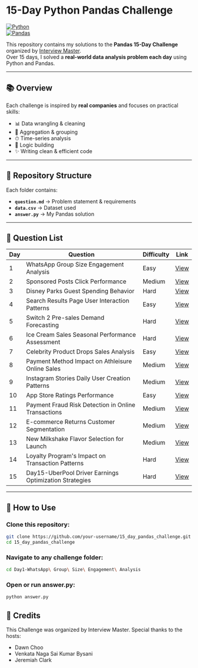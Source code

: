 # 15-Day Python Pandas Challenge

[![Python](https://img.shields.io/badge/Python-3.x-blue.svg)](https://www.python.org/)  
[![Pandas](https://img.shields.io/badge/Pandas-Data_Analysis-green.svg)](https://pandas.pydata.org/)

This repository contains my solutions to the **Pandas 15-Day Challenge** organized by [Interview Master](https://www.interviewmaster.ai/).  
Over 15 days, I solved a **real-world data analysis problem each day** using Python and Pandas.

---

## 📚 Overview

Each challenge is inspired by **real companies** and focuses on practical skills:

- 📊 Data wrangling & cleaning
- 🧮 Aggregation & grouping
- ⏱ Time-series analysis
- 🧠 Logic building
- ✨ Writing clean & efficient code

---

## 📂 Repository Structure

Each folder contains:

- **`question.md`** → Problem statement & requirements
- **`data.csv`** → Dataset used
- **`answer.py`** → My Pandas solution

---

## 📅 Question List

| Day | Question                                               | Difficulty | Link                                                                          |
| --- | ------------------------------------------------------ | ---------- | ----------------------------------------------------------------------------- |
| 1   | WhatsApp Group Size Engagement Analysis                | Easy       | [View](Day1-WhatsApp%20Group%20Size%20Engagement%20Analysis)                  |
| 2   | Sponsored Posts Click Performance                      | Medium     | [View](Day2-Sponsored%20Posts%20Click%20Performance.md)                       |
| 3   | Disney Parks Guest Spending Behavior                   | Hard       | [View](Day3-Disney%20Parks%20Guest%20Spending%20Behavior)                     |
| 4   | Search Results Page User Interaction Patterns          | Easy       | [View](Day4-Search%20Results%20Page%20User%20Interaction%20Patterns)          |
| 5   | Switch 2 Pre-sales Demand Forecasting                  | Hard       | [View](Day5-Switch%202%20Pre-sales%20Demand%20Forecasting)                    |
| 6   | Ice Cream Sales Seasonal Performance Assessment        | Hard       | [View](Day6-Ice%20Cream%20Sales%20Seasonal%20Performance%20Assessment)        |
| 7   | Celebrity Product Drops Sales Analysis                 | Easy       | [View](Day7-Celebrity%20Product%20Drops%20Sales%20Performance%20Analysis)     |
| 8   | Payment Method Impact on Athleisure Online Sales       | Medium     | [View](Day8-Payment%20Method%20Impact%20on%20Athleisure%20Online%20Sales)     |
| 9   | Instagram Stories Daily User Creation Patterns         | Medium     | [View](Day9-Instagram%20Stories%20Daily%20User%20Creation%20Patterns)         |
| 10  | App Store Ratings Performance                          | Easy       | [View](Day10-App%20Store%20Ratings%20Performance%20by%20App%20Category)       |
| 11  | Payment Fraud Risk Detection in Online Transactions    | Medium     | [View](Day11-Payment%20Fraud%20Risk%20Detection%20in%20Online%20Transactions) |
| 12  | E-commerce Returns Customer Segmentation               | Medium     | [View](Day12-E-commerce%20Returns%20Customer%20Segmentation%20Model)          |
| 13  | New Milkshake Flavor Selection for Launch              | Medium     | [View](Day13-New%20Milkshake%20Flavor%20Selection%20for%20Launch)             |
| 14  | Loyalty Program's Impact on Transaction Patterns       | Hard       | [View](Day14-Loyalty%20Program's%20Impact%20on%20Transaction%20Patterns)      |
| 15  | Day15-UberPool Driver Earnings Optimization Strategies | Hard       | [View](Day15-UberPool%20Driver%20Earnings%20Optimization%20Strategies)        |

---

## 🚀 How to Use

### Clone this repository:

```bash
git clone https://github.com/your-username/15_day_pandas_challenge.git
cd 15_day_pandas_challenge
```

### Navigate to any challenge folder:

```bash
cd Day1-WhatsApp\ Group\ Size\ Engagement\ Analysis
```

### Open or run answer.py:

```bash
python answer.py
```

## 📜 Credits

This Challenge was organized by Interview Master. Special thanks to the hosts:

- Dawn Choo
- Venkata Naga Sai Kumar Bysani
- Jeremiah Clark
